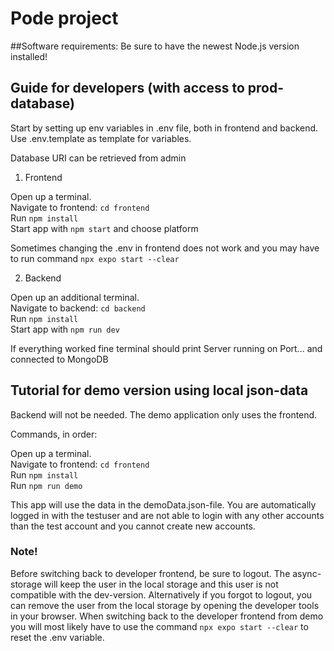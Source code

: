 # Pode project

##Software requirements: 
Be sure to have the newest Node.js version installed!

## Guide for developers (with access to prod-database)

Start by setting up env variables in .env file, both in frontend and backend. 
Use .env.template as template for variables. 

Database URI can be retrieved from admin

1. Frontend

Open up a terminal.\
Navigate to frontend: ```cd frontend```\
Run ```npm install```\
Start app with ```npm start``` and choose platform

Sometimes changing the .env in frontend does not work and you may have to run command ```npx expo start --clear```

2. Backend

Open up an additional terminal.\
Navigate to backend: ```cd backend```\
Run ```npm install```\
Start app with ```npm run dev```

If everything worked fine terminal should print Server running on Port... and connected to MongoDB


## Tutorial for demo version using local json-data

Backend will not be needed. The demo application only uses the frontend.

Commands, in order:

Open up a terminal.\
Navigate to frontend: ```cd frontend```\
Run ```npm install```\
Run ```npm run demo```

This app will use the data in the demoData.json-file. You are automatically logged in with the testuser and are not able to login with any other accounts than the test account and you cannot create new accounts.

### Note!
Before switching back to developer frontend, be sure to logout. The async-storage will keep the user in the local storage and this user is not compatible with the dev-version.
Alternatively if you forgot to logout, you can remove the user from the local storage by opening the developer tools in your browser.
When switching back to the developer frontend from demo you will most likely have to use the command ```npx expo start --clear``` to reset the .env variable.
